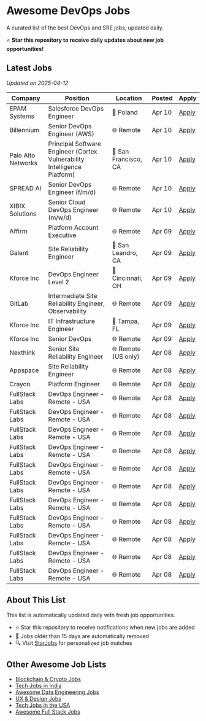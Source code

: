 # Awesome DevOps Jobs

A curated list of the best DevOps and SRE jobs, updated daily.

⭐ **Star this repository to receive daily updates about new job opportunities!**

## Latest Jobs

*Updated on 2025-04-12*

| Company | Position | Location | Posted | Apply |
| ------- | -------- | -------- | ------ | ------ |
| EPAM Systems | Salesforce DevOps Engineer | 📍 Poland | Apr 10 | [Apply](https://starjobs.dev/jobs/e5d08da1a2a2433cab52e10ad1a4ec6a?utm=github) |
| Billennium | Senior DevOps Engineer (AWS) | 🌐 Remote | Apr 10 | [Apply](https://starjobs.dev/jobs/1d224684da304ef8a49b26180ec25f5f?utm=github) |
| Palo Alto Networks | Principal Software Engineer (Cortex Vulnerability Intelligence Platform) | 📍 San Francisco, CA | Apr 10 | [Apply](https://starjobs.dev/jobs/28d995a405394eadb1b83f79e8fae9c1?utm=github) |
| SPREAD AI | Senior DevOps Engineer (f/m/d) | 🌐 Remote | Apr 10 | [Apply](https://starjobs.dev/jobs/5842f219cabb4fd09b3e1226fb930982?utm=github) |
| XIBIX Solutions | Senior Cloud DevOps Engineer (m/w/d) | 🌐 Remote | Apr 10 | [Apply](https://starjobs.dev/jobs/e7d8abf267da4dca9dbf9a06a7ca08be?utm=github) |
| Affirm | Platform Account Executive | 🌐 Remote | Apr 09 | [Apply](https://starjobs.dev/jobs/c6f1efd68362471fa02a76da25f0e729?utm=github) |
| Galent | Site Reliability Engineer | 📍 San Leandro, CA | Apr 09 | [Apply](https://starjobs.dev/jobs/24b9de32fec045c1a5fce581ff00fa2e?utm=github) |
| Kforce Inc | DevOps Engineer Level 2 | 📍 Cincinnati, OH | Apr 09 | [Apply](https://starjobs.dev/jobs/865f870cdf034f28ae7d93f94e80a181?utm=github) |
| GitLab | Intermediate Site Reliability Engineer, Observability | 🌐 Remote | Apr 09 | [Apply](https://starjobs.dev/jobs/b373f39145f4481e9ce5661e99d077c8?utm=github) |
| Kforce Inc | IT Infrastructure Engineer | 📍 Tampa, FL | Apr 09 | [Apply](https://starjobs.dev/jobs/bb2cef3b7b7048f999061c29afb7193a?utm=github) |
| Kforce Inc | Senior DevOps | 🌐 Remote | Apr 09 | [Apply](https://starjobs.dev/jobs/d3ddc104c1f9459cb0b98338bc1b4d10?utm=github) |
| Nexthink | Senior Site Reliability Engineer | 🌐 Remote (US only) | Apr 08 | [Apply](https://starjobs.dev/jobs/8b4f488ee8ef4f639d812bdb866cfaec?utm=github) |
| Appspace | Site Reliability Engineer | 🌐 Remote | Apr 08 | [Apply](https://starjobs.dev/jobs/6d98e0687a11491398358b19bdc311f8?utm=github) |
| Crayon | Platform Engineer | 🌐 Remote | Apr 08 | [Apply](https://starjobs.dev/jobs/93915c8b90b44ccd8ef2ec5cb9baf5d3?utm=github) |
| FullStack Labs | DevOps Engineer - Remote - USA | 🌐 Remote | Apr 08 | [Apply](https://starjobs.dev/jobs/70d246cd43974dd68787373e10987d80?utm=github) |
| FullStack Labs | DevOps Engineer - Remote - USA | 🌐 Remote | Apr 08 | [Apply](https://starjobs.dev/jobs/12a601b75cbd476ca5d875c1995abdd1?utm=github) |
| FullStack Labs | DevOps Engineer - Remote - USA | 🌐 Remote | Apr 08 | [Apply](https://starjobs.dev/jobs/7a8ed35f0c434650a7f369c4dd9cc975?utm=github) |
| FullStack Labs | DevOps Engineer - Remote - USA | 🌐 Remote | Apr 08 | [Apply](https://starjobs.dev/jobs/037bd1cb25b64c15b72d7cf167d98b53?utm=github) |
| FullStack Labs | DevOps Engineer - Remote - USA | 🌐 Remote | Apr 08 | [Apply](https://starjobs.dev/jobs/4e130b332d4d41709e1927bb352a56e8?utm=github) |
| FullStack Labs | DevOps Engineer - Remote - USA | 🌐 Remote | Apr 08 | [Apply](https://starjobs.dev/jobs/c1042b9f3fd649df9a10fe8ed34c3c9d?utm=github) |
| FullStack Labs | DevOps Engineer - Remote - USA | 🌐 Remote | Apr 08 | [Apply](https://starjobs.dev/jobs/b3b12bcb645543ba9ddd0821fcdbbc6d?utm=github) |
| FullStack Labs | DevOps Engineer - Remote - USA | 🌐 Remote | Apr 08 | [Apply](https://starjobs.dev/jobs/39991956ee1d46b589e9f0f5912b6704?utm=github) |
| FullStack Labs | DevOps Engineer - Remote - USA | 🌐 Remote | Apr 08 | [Apply](https://starjobs.dev/jobs/94813f3850214360ac69b4294f29c795?utm=github) |
| FullStack Labs | DevOps Engineer - Remote - USA | 🌐 Remote | Apr 08 | [Apply](https://starjobs.dev/jobs/75ca5fc4bac14e19895bd41c0f74a79a?utm=github) |
| FullStack Labs | DevOps Engineer - Remote - USA | 🌐 Remote | Apr 08 | [Apply](https://starjobs.dev/jobs/ceb059f9542d435fa590bf08d7456c1e?utm=github) |


## About This List

This list is automatically updated daily with fresh job opportunities.

* ⭐ Star this repository to receive notifications when new jobs are added
* 🔄 Jobs older than 15 days are automatically removed
* 🔍 Visit [StarJobs](https://starjobs.dev?utm=github) for personalized job matches

## Other Awesome Job Lists

* [Blockchain & Crypto Jobs](https://github.com/bansalnagesh/blockchain-crypto-jobs)
* [Tech Jobs in India](https://github.com/bansalnagesh/tech-jobs-india)
* [Awesome Data Engineering Jobs](https://github.com/bansalnagesh/awesome-data-jobs)
* [UX & Design Jobs](https://github.com/bansalnagesh/ux-design-jobs)
* [Tech Jobs in the USA](https://github.com/bansalnagesh/tech-jobs-usa)
* [Awesome Full Stack Jobs](https://github.com/bansalnagesh/awesome-fullstack-jobs)
